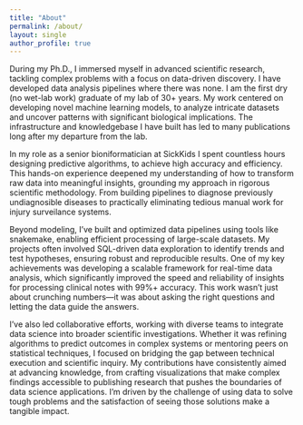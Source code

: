 ```yaml
---
title: "About"
permalink: /about/
layout: single
author_profile: true
---
```


During my Ph.D., I immersed myself in advanced scientific research, tackling complex problems with a focus on data-driven discovery. I have developed data analysis pipelines where there was none. I am the first dry (no wet-lab work) graduate of my lab of 30+ years. My work centered on developing novel machine learning models, to analyze intricate datasets and uncover patterns with significant biological implications. The infrastructure and knowledgebase I have built has led to many publications long after my departure from the lab.  

In my role as a senior bioniformatician at SickKids I spent countless hours designing predictive algorithms, to achieve high accuracy and efficiency. This hands-on experience deepened my understanding of how to transform raw data into meaningful insights, grounding my approach in rigorous scientific methodology. From building pipelines to diagnose previously undiagnosible diseases to practically eliminating tedious manual work for injury surveilance systems. 

Beyond modeling, I’ve built and optimized data pipelines using tools like snakemake, enabling efficient processing of large-scale datasets. My projects often involved SQL-driven data exploration to identify trends and test hypotheses, ensuring robust and reproducible results. One of my key achievements was developing a scalable framework for real-time data analysis, which significantly improved the speed and reliability of insights for processing clinical notes with 99%+ accuracy. This work wasn’t just about crunching numbers—it was about asking the right questions and letting the data guide the answers.

I’ve also led collaborative efforts, working with diverse teams to integrate data science into broader scientific investigations. Whether it was refining algorithms to predict outcomes in complex systems or mentoring peers on statistical techniques, I focused on bridging the gap between technical execution and scientific inquiry. My contributions have consistently aimed at advancing knowledge, from crafting visualizations that make complex findings accessible to publishing research that pushes the boundaries of data science applications. I’m driven by the challenge of using data to solve tough problems and the satisfaction of seeing those solutions make a tangible impact.